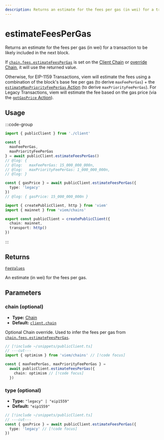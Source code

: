 ```yaml
---
description: Returns an estimate for the fees per gas (in wei) for a transaction to be likely included in the next block.
---
```


# estimateFeesPerGas 

Returns an estimate for the fees per gas (in wei) for a transaction to be likely included in the next block.

If [`chain.fees.estimateFeesPerGas`](/docs/actions/public/estimateFeesPerGas) is set on the [Client Chain](/docs/clients/public#chain-optional) or [override Chain](#chain-optional), it will use the returned value.

Otherwise, for EIP-1159 Transactions, viem will estimate the fees using a combination of the block's base fee per gas (to derive `maxFeePerGas`) + the [`estimateMaxPriorityFeePerGas` Action](/docs/actions/public/estimateMaxPriorityFeePerGas) (to derive `maxPriorityFeePerGas`). For Legacy Transactions, viem will estimate the fee based on the gas price (via the [`getGasPrice` Action](/docs/actions/public/getGasPrice)).

## Usage

:::code-group

```ts twoslash [example.ts]
import { publicClient } from './client'

const {
  maxFeePerGas,
  maxPriorityFeePerGas
} = await publicClient.estimateFeesPerGas()
// @log: {
// @log:   maxFeePerGas: 15_000_000_000n,
// @log:   maxPriorityFeePerGas: 1_000_000_000n,
// @log: }

const { gasPrice } = await publicClient.estimateFeesPerGas({
  type: 'legacy'
})
// @log: { gasPrice: 15_000_000_000n } 
```

```ts twoslash [client.ts] filename="client.ts"
import { createPublicClient, http } from 'viem'
import { mainnet } from 'viem/chains'

export const publicClient = createPublicClient({
  chain: mainnet,
  transport: http()
})
```

:::

## Returns

[`FeeValues`](/docs/glossary/types#feevalues)

An estimate (in wei) for the fees per gas.

## Parameters

### chain (optional)

- **Type:** [Chain](/docs/glossary/types#chain)
- **Default:** [`client.chain`](/docs/clients/public#chain-optional)

Optional Chain override. Used to infer the fees per gas from [`chain.fees.estimateFeesPerGas`](/docs/actions/public/estimateFeesPerGas).

```ts twoslash
// [!include ~/snippets/publicClient.ts]
// ---cut---
import { optimism } from 'viem/chains' // [!code focus]

const { maxFeePerGas, maxPriorityFeePerGas } = 
  await publicClient.estimateFeesPerGas({
    chain: optimism // [!code focus]
  })
```

### type (optional)

- **Type:** `"legacy" | "eip1559"`
- **Default:** `"eip1559"`

```ts twoslash
// [!include ~/snippets/publicClient.ts]
// ---cut---
const { gasPrice } = await publicClient.estimateFeesPerGas({
  type: 'legacy' // [!code focus]
})
```
